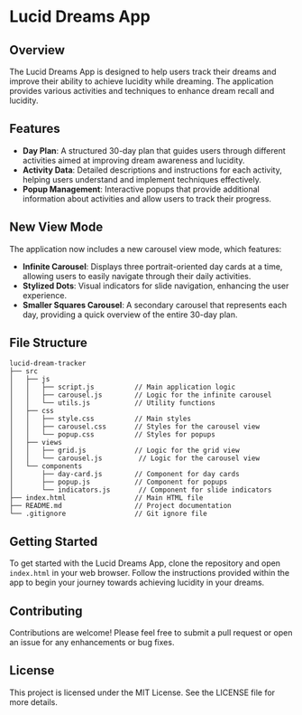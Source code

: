 # Lucid Dreams App

## Overview
The Lucid Dreams App is designed to help users track their dreams and improve their ability to achieve lucidity while dreaming. The application provides various activities and techniques to enhance dream recall and lucidity.

## Features
- **Day Plan**: A structured 30-day plan that guides users through different activities aimed at improving dream awareness and lucidity.
- **Activity Data**: Detailed descriptions and instructions for each activity, helping users understand and implement techniques effectively.
- **Popup Management**: Interactive popups that provide additional information about activities and allow users to track their progress.

## New View Mode
The application now includes a new carousel view mode, which features:
- **Infinite Carousel**: Displays three portrait-oriented day cards at a time, allowing users to easily navigate through their daily activities.
- **Stylized Dots**: Visual indicators for slide navigation, enhancing the user experience.
- **Smaller Squares Carousel**: A secondary carousel that represents each day, providing a quick overview of the entire 30-day plan.

## File Structure
```
lucid-dream-tracker
├── src
│   ├── js
│   │   ├── script.js          // Main application logic
│   │   ├── carousel.js        // Logic for the infinite carousel
│   │   └── utils.js           // Utility functions
│   ├── css
│   │   ├── style.css          // Main styles
│   │   ├── carousel.css       // Styles for the carousel view
│   │   └── popup.css          // Styles for popups
│   ├── views
│   │   ├── grid.js            // Logic for the grid view
│   │   └── carousel.js         // Logic for the carousel view
│   └── components
│       ├── day-card.js        // Component for day cards
│       ├── popup.js           // Component for popups
│       └── indicators.js       // Component for slide indicators
├── index.html                 // Main HTML file
├── README.md                  // Project documentation
└── .gitignore                 // Git ignore file
```

## Getting Started
To get started with the Lucid Dreams App, clone the repository and open `index.html` in your web browser. Follow the instructions provided within the app to begin your journey towards achieving lucidity in your dreams.

## Contributing
Contributions are welcome! Please feel free to submit a pull request or open an issue for any enhancements or bug fixes.

## License
This project is licensed under the MIT License. See the LICENSE file for more details.